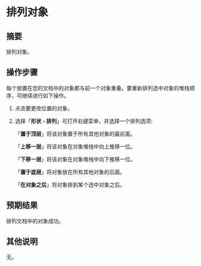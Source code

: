 # 排列对象

## 摘要

排列对象。

## 操作步骤

每个放置在您的文档中的对象都与前一个对象重叠。要重新排列选中对象的堆栈顺序，可继续进行如下操作。

1. 点击要更改位置的对象。

2. 选择「**形状 - 排列**」可打开右键菜单，并选择一个排列选项:

   「**置于顶层**」将该对象置于所有其他对象的最前面。

   「**上移一层**」将该对象在对象堆栈中向上推移一位。

   「**下移一层**」将该对象在对象堆栈中向下推移一位。

   「**置于底层**」将对象放在所有其他对象的后面。

   「**在对象之后**」将对象排到某个选中对象之后。

## 预期结果

排列文档中的对象成功。

## 其他说明

无。
